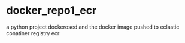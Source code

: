 # docker_repo1_ecr
a python project dockerosed and the docker image pushed to eclastic conatiner registry ecr
